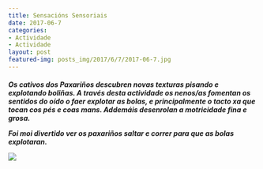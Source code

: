 ```yaml
---
title: Sensacións Sensoriais
date: 2017-06-7
categories:
- Actividade
- Actividade
layout: post
featured-img: posts_img/2017/6/7/2017-06-7.jpg
---
```


 <h5 class="center header text_h2">
	Os cativos dos Paxariños descubren novas texturas pisando e explotando boliñas.
 <!--more-->
A través desta actividade os nenos/as fomentan os sentidos do oído o faer explotar as bolas, e principalmente o tacto xa que tocan cos pés e coas mans. Addemáis desenrolan a motricidade fina e grosa.

Foi moi divertido ver os paxariños saltar e correr para que as bolas explotaran.
<div class="row">
     <div class="col s12 m12">
         <img class="responsive-img" src="{{ site.baseurl }}/posts_img/2017/6/7/2017-06-7.jpg">
     </div>
 </div>